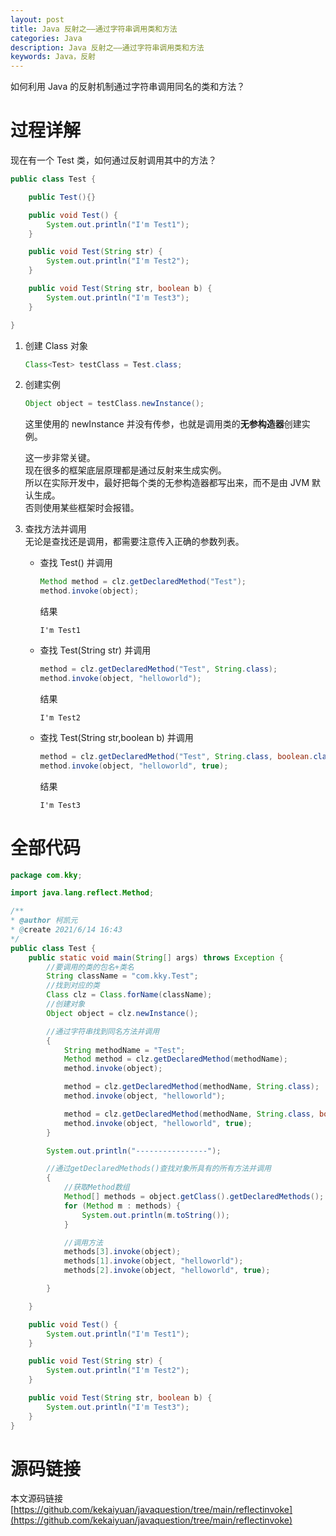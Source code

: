 ```yaml
---
layout: post
title: Java 反射之——通过字符串调用类和方法
categories: Java
description: Java 反射之——通过字符串调用类和方法
keywords: Java，反射
---
```


如何利用 Java 的反射机制通过字符串调用同名的类和方法？

# 过程详解

现在有一个 Test 类，如何通过反射调用其中的方法？

```java
public class Test {

	public Test(){}

    public void Test() {
        System.out.println("I'm Test1");
    }

    public void Test(String str) {
        System.out.println("I'm Test2");
    }

    public void Test(String str, boolean b) {
        System.out.println("I'm Test3");
    }

}
```

1. 创建 Class 对象
	```java
	Class<Test> testClass = Test.class;
	```

2. 创建实例
	```java
	Object object = testClass.newInstance();
	```
	这里使用的 newInstance 并没有传参，也就是调用类的**无参构造器**创建实例。
	
	这一步非常关键。<br>
	现在很多的框架底层原理都是通过反射来生成实例。<br>
	所以在实际开发中，最好把每个类的无参构造器都写出来，而不是由 JVM 默认生成。<br>
	否则使用某些框架时会报错。
	
	
3. 查找方法并调用<br>
	无论是查找还是调用，都需要注意传入正确的参数列表。
	- 查找 Test() 并调用
		```java
		Method method = clz.getDeclaredMethod("Test");
		method.invoke(object);
		```
		结果
		```
		I'm Test1
		```		
	- 查找 Test(String str) 并调用
		```java
		method = clz.getDeclaredMethod("Test", String.class);
		method.invoke(object, "helloworld");
		```
		结果
		```
		I'm Test2
		```
	- 查找 Test(String str,boolean b) 并调用
		```java
		method = clz.getDeclaredMethod("Test", String.class, boolean.class);
		method.invoke(object, "helloworld", true);
		```
		结果
		```
		I'm Test3
		```

# 全部代码
```java
package com.kky;

import java.lang.reflect.Method;

/**
* @author 柯凯元
* @create 2021/6/14 16:43
*/
public class Test {
	public static void main(String[] args) throws Exception {
		//要调用的类的包名+类名
		String className = "com.kky.Test";
		//找到对应的类
		Class clz = Class.forName(className);
		//创建对象
		Object object = clz.newInstance();

		//通过字符串找到同名方法并调用
		{
			String methodName = "Test";
			Method method = clz.getDeclaredMethod(methodName);
			method.invoke(object);

			method = clz.getDeclaredMethod(methodName, String.class);
			method.invoke(object, "helloworld");

			method = clz.getDeclaredMethod(methodName, String.class, boolean.class);
			method.invoke(object, "helloworld", true);
		}

		System.out.println("----------------");

		//通过getDeclaredMethods()查找对象所具有的所有方法并调用
		{
			//获取Method数组
			Method[] methods = object.getClass().getDeclaredMethods();
			for (Method m : methods) {
				System.out.println(m.toString());
			}

			//调用方法
			methods[3].invoke(object);
			methods[1].invoke(object, "helloworld");
			methods[2].invoke(object, "helloworld", true);

		}

	}

	public void Test() {
		System.out.println("I'm Test1");
	}

	public void Test(String str) {
		System.out.println("I'm Test2");
	}

	public void Test(String str, boolean b) {
		System.out.println("I'm Test3");
	}
}
```

# 源码链接
本文源码链接[https://github.com/kekaiyuan/javaquestion/tree/main/reflectinvoke](https://github.com/kekaiyuan/javaquestion/tree/main/reflectinvoke)

